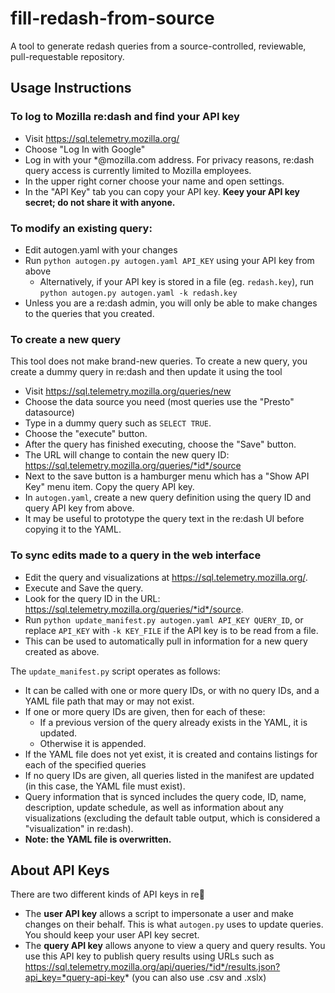 # fill-redash-from-source

A tool to generate redash queries from a source-controlled, reviewable, pull-requestable repository.

## Usage Instructions

### To log to Mozilla re:dash and find your API key

* Visit https://sql.telemetry.mozilla.org/
* Choose "Log In with Google"
* Log in with your *@mozilla.com address. For privacy reasons, re:dash query access is currently limited to Mozilla employees.
* In the upper right corner choose your name and open settings.
* In the "API Key" tab you can copy your API key. **Keey your API key secret; do not share it with anyone.**

### To modify an existing query:

* Edit autogen.yaml with your changes
* Run `python autogen.py autogen.yaml API_KEY` using your API key from above
    - Alternatively, if your API key is stored in a file (eg. `redash.key`), run `python autogen.py autogen.yaml -k redash.key`
* Unless you are a re:dash admin, you will only be able to make changes to the queries that you created.

### To create a new query

This tool does not make brand-new queries. To create a new query, you create a dummy query in re:dash and then update it using the tool

* Visit https://sql.telemetry.mozilla.org/queries/new
* Choose the data source you need (most queries use the "Presto" datasource)
* Type in a dummy query such as `SELECT TRUE`.
* Choose the "execute" button.
* After the query has finished executing, choose the "Save" button.
* The URL will change to contain the new query ID: https://sql.telemetry.mozilla.org/queries/*id*/source
* Next to the save button is a hamburger menu which has a "Show API Key" menu item. Copy the query API key.
* In `autogen.yaml`, create a new query definition using the query ID and query API key from above.
* It may be useful to prototype the query text in the re:dash UI before copying it to the YAML.

### To sync edits made to a query in the web interface

* Edit the query and visualizations at https://sql.telemetry.mozilla.org/.
* Execute and Save the query.
* Look for the query ID in the URL: https://sql.telemetry.mozilla.org/queries/*id*/source.
* Run `python update_manifest.py autogen.yaml API_KEY QUERY_ID`, or replace `API_KEY` with `-k KEY_FILE` if the API key is to be read from a file.
* This can be used to automatically pull in information for a new query created as above.

The `update_manifest.py` script operates as follows:

* It can be called with one or more query IDs, or with no query IDs, and a YAML file path that may or may not exist.
* If one or more query IDs are given, then for each of these:
    - If a previous version of the query already exists in the YAML, it is updated.
    - Otherwise it is appended.
* If the YAML file does not yet exist, it is created and contains listings for each of the specified queries
* If no query IDs are given, all queries listed in the manifest are updated (in this case, the YAML file must exist).
* Query information that is synced includes the query code, ID, name, description, update schedule, as well as information about any visualizations (excluding the default table output, which is considered a "visualization" in re:dash).
* __Note: the YAML file is overwritten.__

## About API Keys ##

There are two different kinds of API keys in re:dash:

* The **user API key** allows a script to impersonate a user and make changes on their behalf. This is what `autogen.py` uses to update queries. You should keep your user API key secret.
* The **query API key** allows anyone to view a query and query results. You use this API key to publish query results using URLs such as https://sql.telemetry.mozilla.org/api/queries/*id*/results.json?api_key=*query-api-key* (you can also use .csv and .xslx)
